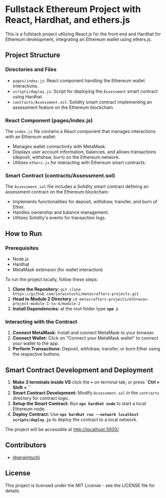 # Fullstack Ethereum Project with React, Hardhat, and ethers.js

This is a fullstack project utilizing React.js for the front end and Hardhat for Ethereum development, integrating an Ethereum wallet using ethers.js.

## Project Structure

### Directories and Files

- `pages/index.js`: React component handling the Ethereum wallet interactions.
- `scripts/deploy.js`: Script for deploying the `Assessment` smart contract using Hardhat.
- `contracts/Assessment.sol`: Solidity smart contract implementing an assessment feature on the Ethereum blockchain.

### React Component (pages/index.js)

The `index.js` file contains a React component that manages interactions with an Ethereum wallet:

- Manages wallet connectivity with MetaMask.
- Displays user account information, balances, and allows transactions (deposit, withdraw, burn) on the Ethereum network.
- Utilizes `ethers.js` for interacting with Ethereum smart contracts.

### Smart Contract (contracts/Assessment.sol)

The `Assessment.sol` file includes a Solidity smart contract defining an assessment contract on the Ethereum blockchain:

- Implements functionalities for deposit, withdraw, transfer, and burn of Ether.
- Handles ownership and balance management.
- Utilizes Solidity's events for transaction logs.

## How to Run

### Prerequisites

- Node.js
- Hardhat
- MetaMask extension (for wallet interaction)

To run the project locally, follow these steps:

1. **Clone the Repository:** `git clone https://github.com/jerwintuchi/metacrafters-projects.git`
2. **Head to Module 2 Directory** `cd metacrafters-projects/eth+avax-project-module-1-to-4/module-2`
3. **Install Dependencies:** at the root folder type **`npm i`**

### Interacting with the Contract

1. **Connect MetaMask:** Install and connect MetaMask to your browser.
2. **Connect Wallet:** Click on "Connect your MetaMask wallet" to connect your wallet to the app.
3. **Perform Transactions:** Deposit, withdraw, transfer, or burn Ether using the respective buttons.

## Smart Contract Development and Deployment

1. **Make 3 terminals inside VS** click the **`+`** on terminal tab, or press **`Ctrl + Shift + ``**
2. **Smart Contract Development:** Modify `Assessment.sol` in the `contracts` directory for contract logic.
3. **Setup the Smart Contract:** Run **`npx hardhat node`** to start a local Ethereum node.
4. **Deploy Contract:** Use **`npx hardhat run --network localhost scripts/deploy.js`** to deploy the contract to a local network.

The project will be accessible at [http://localhost:3000/](http://localhost:3000/).

## Contributors

- [@jerwintuchi](https://github.com/jerwintuchi)

## License

This project is licensed under the MIT License - see the LICENSE file for details.

